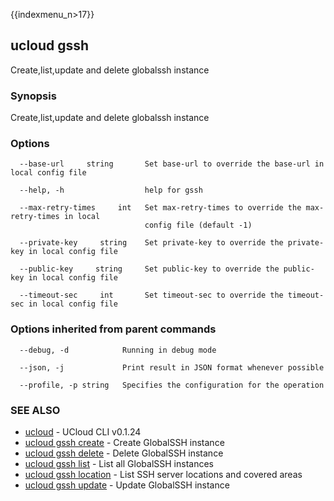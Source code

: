 {{indexmenu_n>17}}

## ucloud gssh

Create,list,update and delete globalssh instance

### Synopsis

Create,list,update and delete globalssh instance

### Options

```
  --base-url     string       Set base-url to override the base-url in local config file 

  --help, -h                  help for gssh 

  --max-retry-times     int   Set max-retry-times to override the max-retry-times in local
                              config file (default -1) 

  --private-key     string    Set private-key to override the private-key in local config file 

  --public-key     string     Set public-key to override the public-key in local config file 

  --timeout-sec     int       Set timeout-sec to override the timeout-sec in local config file 

```

### Options inherited from parent commands

```
  --debug, -d            Running in debug mode 

  --json, -j             Print result in JSON format whenever possible 

  --profile, -p string   Specifies the configuration for the operation 

```

### SEE ALSO

* [ucloud](software/cli/cmd/ucloud)	 - UCloud CLI v0.1.24
* [ucloud gssh create](software/cli/cmd/ucloud/gssh/create)	 - Create GlobalSSH instance
* [ucloud gssh delete](software/cli/cmd/ucloud/gssh/delete)	 - Delete GlobalSSH instance
* [ucloud gssh list](software/cli/cmd/ucloud/gssh/list)	 - List all GlobalSSH instances
* [ucloud gssh location](software/cli/cmd/ucloud/gssh/location)	 - List SSH server locations and covered areas
* [ucloud gssh update](software/cli/cmd/ucloud/gssh/update)	 - Update GlobalSSH instance

